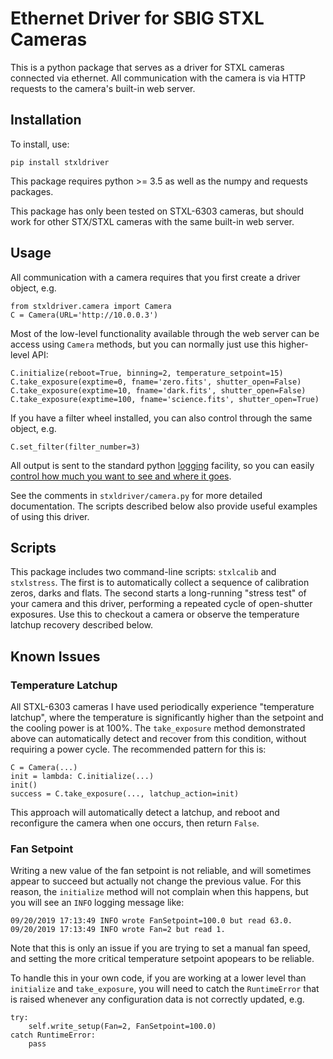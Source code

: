 # Ethernet Driver for SBIG STXL Cameras

This is a python package that serves as a driver for STXL cameras connected via ethernet.  All communication
with the camera is via HTTP requests to the camera's built-in web server.

## Installation

To install, use:
```
pip install stxldriver
```
This package requires python >= 3.5 as well as the numpy and requests packages.

This package has only been tested on STXL-6303 cameras, but should work for other STX/STXL cameras with
the same built-in web server.

## Usage

All communication with a camera requires that you first create a driver object,  e.g.
```
from stxldriver.camera import Camera
C = Camera(URL='http://10.0.0.3')
```
Most of the low-level functionality available through the web server can be access using `Camera` methods,
but you can normally just use this higher-level API:
```
C.initialize(reboot=True, binning=2, temperature_setpoint=15)
C.take_exposure(exptime=0, fname='zero.fits', shutter_open=False)
C.take_exposure(exptime=10, fname='dark.fits', shutter_open=False)
C.take_exposure(exptime=100, fname='science.fits', shutter_open=True)
```
If you have a filter wheel installed, you can also control through the same object, e.g.
```
C.set_filter(filter_number=3)
```
All output is sent to the standard python [logging](https://docs.python.org/3/library/logging.html) facility, so you can easily [control how much you want to see and where it goes](https://docs.python.org/3/howto/logging.html).

See the comments in `stxldriver/camera.py` for more detailed documentation. The scripts described below also provide useful
examples of using this driver.

## Scripts

This package includes two command-line scripts: `stxlcalib` and `stxlstress`.  The first is to automatically collect a sequence of calibration zeros, darks and flats.  The second starts a long-running "stress test" of your camera and this driver, performing a repeated cycle of open-shutter exposures.  Use this to checkout a camera or observe the temperature latchup recovery described below.

## Known Issues

### Temperature Latchup

All STXL-6303 cameras I have used periodically experience "temperature latchup", where the temperature is significantly higher than the setpoint and the cooling power is at 100%.  The `take_exposure` method demonstrated above can automatically detect and recover from this condition, without requiring a power cycle.  The recommended pattern for this is:
```
C = Camera(...)
init = lambda: C.initialize(...)
init()
success = C.take_exposure(..., latchup_action=init)
```
This approach will automatically detect a latchup, and reboot and reconfigure the camera when one occurs, then return `False`.

### Fan Setpoint

Writing a new value of the fan setpoint is not reliable, and will sometimes appear to succeed but actually not change the previous value.  For this reason, the `initialize` method will not complain when this happens, but you will see an `INFO` logging  message like:
```
09/20/2019 17:13:49 INFO wrote FanSetpoint=100.0 but read 63.0.
09/20/2019 17:13:49 INFO wrote Fan=2 but read 1.
```
Note that this is only an issue if you are trying to set a manual fan speed, and setting the more critical temperature setpoint apopears to be reliable.

To handle this in your own code, if you are working at a lower level than `initialize` and `take_exposure`, you will need to catch the `RuntimeError` that is raised whenever any configuration data is not correctly updated, e.g.
```
try:
    self.write_setup(Fan=2, FanSetpoint=100.0)
catch RuntimeError:
    pass
```
